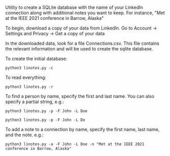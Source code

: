 
Utility to create a SQLite database with the name of your LinkedIn connection along with additional notes you want to keep.
For instance, "Met at the IEEE 2021 conference in Barrow, Alaska"

To begin, download a copy of your data from LinkedIn.
    Go to Account -> Settings and Privacy -> Get a copy of your data

In the downloaded data, look for a file Connections.csv. This file contains the relevant information and will be used to create the sqlite database.

To create the initial database:

    python3 linotes.py -c

To read everything:

    python3 linotes.py -r

To find a person by name, specify the first and last name. You can also specify a partial string, e.g.:

    python3 linotes.py -p -F John -L Doe

    python3 linotes.py -p -F John -L Do

To add a note to a connection by name, specify the first name, last name, and the note. e.g.:

    python3 linotes.py -a -F John -L Doe -n "Met at the IEEE 2021 conference in Barrow, Alaska"

